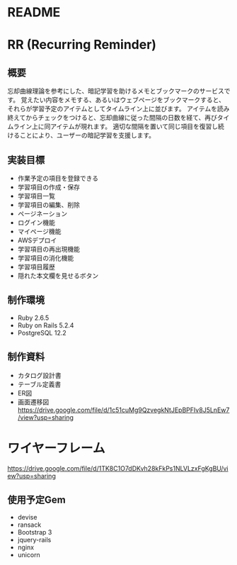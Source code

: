 # README

# RR (Recurring Reminder)

## 概要
忘却曲線理論を参考にした、暗記学習を助けるメモとブックマークのサービスです。
覚えたい内容をメモする、あるいはウェブページをブックマークすると、それらが学習予定のアイテムとしてタイムライン上に並びます。
アイテムを読み終えてからチェックをつけると、忘却曲線に従った間隔の日数を経て、再びタイムライン上に同アイテムが現れます。
適切な間隔を置いて同じ項目を復習し続けることにより、ユーザーの暗記学習を支援します。

## 実装目標
* 作業予定の項目を登録できる
* 学習項目の作成・保存
* 学習項目一覧
* 学習項目の編集、削除
* ページネーション
* ログイン機能
* マイページ機能
* AWSデプロイ
* 学習項目の再出現機能
* 学習項目の消化機能
* 学習項目履歴
* 隠れた本文欄を見せるボタン

## 制作環境
* Ruby 2.6.5
* Ruby on Rails 5.2.4
* PostgreSQL 12.2

## 制作資料
* カタログ設計書
* テーブル定義書
* ER図
* 画面遷移図
https://drive.google.com/file/d/1c51cuMg9QzvegkNtJEpBPFIv8J5LnEw7/view?usp=sharing

# ワイヤーフレーム
https://drive.google.com/file/d/1TK8C1O7dDKvh28kFkPs1NLVLzxFgKgBU/view?usp=sharing


## 使用予定Gem
* devise
* ransack
* Bootstrap 3
* jquery-rails
* nginx
* unicorn

